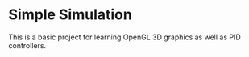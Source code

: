 # Simple Simulation
This is a basic project for learning OpenGL 3D graphics as well as PID controllers.
